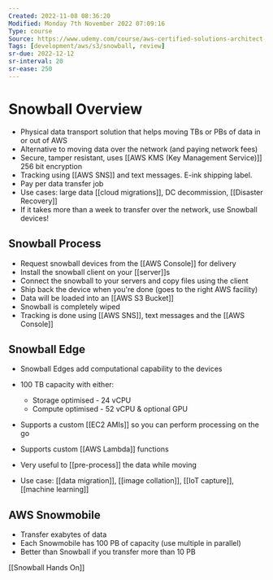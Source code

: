 ```yaml
---
Created: 2022-11-08 08:36:20
Modified: Monday 7th November 2022 07:09:16
Type: course
Source: https://www.udemy.com/course/aws-certified-solutions-architect-associate-saa-c01/?xref=E0Aed11STH4LPUQvCz0GJFABTmM=
Tags: [development/aws/s3/snowball, review]
sr-due: 2022-12-12
sr-interval: 20
sr-ease: 250
---
```


# Snowball Overview

- Physical data transport solution that helps moving TBs or PBs of data in or out of AWS
- Alternative to moving data over the network (and paying network fees)
- Secure, tamper resistant, uses [[AWS KMS (Key Management Service)]] 256 bit encryption
- Tracking using [[AWS SNS]] and text messages. E-ink shipping label.
- Pay per data transfer job
- Use cases: large data [[cloud migrations]], DC decommission, [[Disaster Recovery]]
- If it takes more than a week to transfer over the network, use Snowball devices!

## Snowball Process

- Request snowball devices from the [[AWS Console]] for delivery
- Install the snowball client on your [[server]]s
- Connect the snowball to your servers and copy files using the client
- Ship back the device when you're done (goes to the right AWS facility)
- Data will be loaded into an [[AWS S3 Bucket]]
- Snowball is completely wiped
- Tracking is done using [[AWS SNS]], text messages and the [[AWS Console]]

## Snowball Edge

- Snowball Edges add computational capability to the devices
- 100 TB capacity with either:
    - Storage optimised - 24 vCPU
    - Compute optimised - 52 vCPU & optional GPU
- Supports a custom [[EC2 AMIs]] so you can perform processing on the go
- Supports custom [[AWS Lambda]] functions

- Very useful to [[pre-process]] the data while moving
- Use case: [[data migration]], [[image collation]], [[IoT capture]], [[machine learning]]

## AWS Snowmobile

- Transfer exabytes of data
- Each Snowmobile has 100 PB of capacity (use multiple in parallel)
- Better than Snowball if you transfer more than 10 PB

[[Snowball Hands On]]
